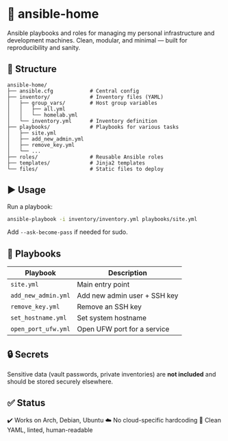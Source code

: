 # 💠 ansible-home

Ansible playbooks and roles for managing my personal infrastructure and development machines. Clean, modular, and minimal — built for reproducibility and sanity.

## 📁 Structure

```
ansible-home/
├── ansible.cfg            # Central config
├── inventory/             # Inventory files (YAML)
│   ├── group_vars/        # Host group variables
│   │   ├── all.yml
│   │   └── homelab.yml
│   └── inventory.yml      # Inventory definition
├── playbooks/             # Playbooks for various tasks
│   ├── site.yml
│   ├── add_new_admin.yml
│   ├── remove_key.yml
│   └── ...
├── roles/                 # Reusable Ansible roles
├── templates/             # Jinja2 templates
└── files/                 # Static files to deploy
```

## ▶️ Usage

Run a playbook:

```bash
ansible-playbook -i inventory/inventory.yml playbooks/site.yml
```

Add `--ask-become-pass` if needed for sudo.

## 🧰 Playbooks

| Playbook            | Description                  |
| ------------------- | ---------------------------- |
| `site.yml`          | Main entry point             |
| `add_new_admin.yml` | Add new admin user + SSH key |
| `remove_key.yml`    | Remove an SSH key            |
| `set_hostname.yml`  | Set system hostname          |
| `open_port_ufw.yml` | Open UFW port for a service  |

## 🔒 Secrets

Sensitive data (vault passwords, private inventories) are **not included** and should be stored securely elsewhere.

## ✅ Status

✔️ Works on Arch, Debian, Ubuntu
☁️ No cloud-specific hardcoding
🩼 Clean YAML, linted, human-readable

